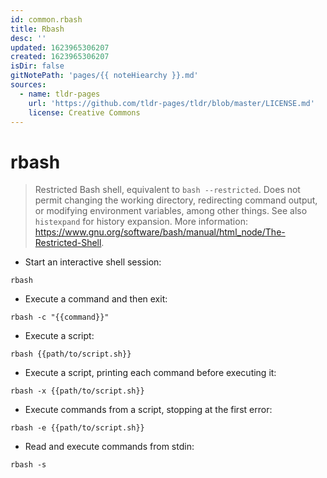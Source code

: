 ```yaml
---
id: common.rbash
title: Rbash
desc: ''
updated: 1623965306207
created: 1623965306207
isDir: false
gitNotePath: 'pages/{{ noteHiearchy }}.md'
sources:
  - name: tldr-pages
    url: 'https://github.com/tldr-pages/tldr/blob/master/LICENSE.md'
    license: Creative Commons
---
```

# rbash

> Restricted Bash shell, equivalent to `bash --restricted`.
> Does not permit changing the working directory, redirecting command output, or modifying environment variables, among other things.
> See also `histexpand` for history expansion.
> More information: <https://www.gnu.org/software/bash/manual/html_node/The-Restricted-Shell>.

- Start an interactive shell session:

`rbash`

- Execute a command and then exit:

`rbash -c "{{command}}"`

- Execute a script:

`rbash {{path/to/script.sh}}`

- Execute a script, printing each command before executing it:

`rbash -x {{path/to/script.sh}}`

- Execute commands from a script, stopping at the first error:

`rbash -e {{path/to/script.sh}}`

- Read and execute commands from stdin:

`rbash -s`

